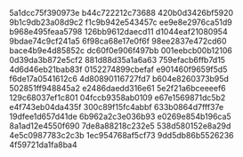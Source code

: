 5a1dcc75f390973e
b44c722212c73688
420b0d3426bf5920
9b1c9db23a08d9c2
f1c9b942e543457c
ee9e8e2976ca51d9
b968e495feaa5798
126bb9612daecd11
d1044eaf21080954
9bdae74c9cf241a5
6f98ca68e17e0f6f
98ee2837e472cd60
bace4b9e4d85852c
dc60f0e906f497bb
001eebcb00b12106
0d39da3b872e5cf2
881d88d35a1a6a63
759efacb6ffb7d15
4d6d46eb21bab83f
0152274899cbefaf
e901460f9659f5d5
f6de17a0541612c6
4d80890116727fd7
b604e8260373b95d
502851ff948845a2
e2486daedd316e61
5e2f21a6bceeeef6
129c68037ef1c801
04fccb9358ab0109
e67e1569871dc5b2
e4f743eb04da435f
300c89f15fc4abbf
633b0864d7fff37e
19dfee1d657d41de
6b962a2c3e036b93
e0269e854b196ca5
8a1ad12e4550f690
7de8a88218c232e5
538d580152e8a29d
4e5c0987783c2c3b
1ec954768af5cf73
9dd5db86b5526236
4f59721da1fa8ba4
